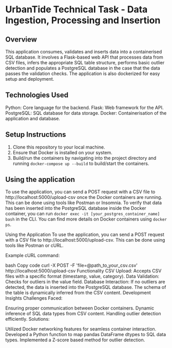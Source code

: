 # UrbanTide Technical Task - Data Ingestion, Processing and Insertion

## Overview
This application consumes, validates and inserts data into a containerised SQL database. It involves a Flask-based web API that processes data from CSV files, infers the appropriate SQL table structure, performs basic outlier detection and populates a PostgreSQL database in the case that the data passes the validation checks. The application is also dockerized for easy setup and deployment.

## Technologies Used
Python: Core language for the backend.
Flask: Web framework for the API.
PostgreSQL: SQL database for data storage.
Docker: Containerisation of the application and database.

## Setup Instructions
1. Clone this repository to your local machine.
2. Ensure that Docker is installed on your system.
3. Build/run the containers by navigating into the project directory and running ```docker-compose up --build``` to build/start the containers.

## Using the application
To use the application, you can send a POST request with a CSV file to http://localhost:5000/upload-csv once the Docker containers are running. This can be done using tools like Postman or Insomnia. To verify that data has been inserted into the PostgreSQL database inside the Docker container, you can run ```docker exec -it [your_postgres_container_name] bash``` in the CLI. You can find more details on Docker containers using ```docker ps```.

Using the Application
To use the application, you can send a POST request with a CSV file to http://localhost:5000/upload-csv. This can be done using tools like Postman or cURL.

Example cURL command:

bash
Copy code
curl -X POST -F 'file=@path_to_your_csv.csv' http://localhost:5000/upload-csv
Functionality
CSV Upload: Accepts CSV files with a specific format (timestamp, value, category).
Data Validation: Checks for outliers in the value field.
Database Interaction: If no outliers are detected, the data is inserted into the PostgreSQL database. The schema of the table is dynamically inferred from the CSV content.
Development Insights
Challenges Faced:

Ensuring proper communication between Docker containers.
Dynamic inference of SQL data types from CSV content.
Handling outlier detection efficiently.
Solutions:

Utilized Docker networking features for seamless container interaction.
Developed a Python function to map pandas DataFrame dtypes to SQL data types.
Implemented a Z-score based method for outlier detection.
